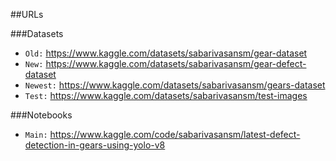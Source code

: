 ##URLs

###Datasets
- `Old:` https://www.kaggle.com/datasets/sabarivasansm/gear-dataset
- `New:` https://www.kaggle.com/datasets/sabarivasansm/gear-defect-dataset
- `Newest:` https://www.kaggle.com/datasets/sabarivasansm/gears-dataset
- `Test:` https://www.kaggle.com/datasets/sabarivasansm/test-images

###Notebooks
- `Main:` https://www.kaggle.com/code/sabarivasansm/latest-defect-detection-in-gears-using-yolo-v8